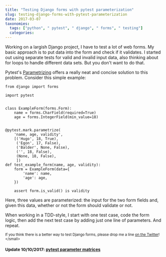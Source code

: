 ```yaml
---
title: "Testing Django forms with pytest parameterization"
slug: testing-django-forms-with-pytest-parameterization
date: 2017-03-07
taxonomies:
  tags: ["python", " pytest", " django", " forms", " testing"]
  categories: 
---
```



Working on a largish Django project, I have to test a lot of web forms. My basic approach is to put data into the form and check if it validates. I started out using separate tests for valid and invalid input data, also thinking about for loops to handle different data sets. But you don't want to do that.

Pytest's [Parametrizing](http://doc.pytest.org/en/latest/parametrize.html) offers a really neat and concise solution to this problem. Consider this simple example:

    from django import forms
    
    import pytest
    
    
    class ExampleForm(forms.Form):
        name = forms.CharField(required=True)
        age = forms.IntegerField(min_value=18)
    
    
    @pytest.mark.parametrize(
        'name, age, validity',
        [('Hugo', 18, True),
         ('Egon', 17, False),
         ('Balder', None, False),
         ('', 18, False),
         (None, 18, False),
         ])
    def test_example_form(name, age, validity):
        form = ExampleForm(data={
            'name': name,
            'age': age,
        })
    
        assert form.is_valid() is validity

Here, three values are parameterized: the input for the two form fields and, given this data, whether or not the form should validate or not.

When working in a TDD-style, I start with one test case, code the  form logic, then add the next test case by adding just one line of parameters. And repeat.

<small>If you think there is a better way to test Django forms, please drop me a line [on the Twitter](https://www.twitter.com/flowfx_)!</small>

### Update 10/10/2017: [pytest parameter matrices](link://slug/pytest-parameter-matrices)